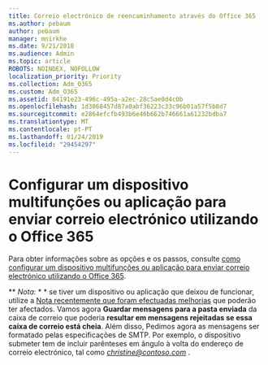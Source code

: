 ```yaml
---
title: Correio electrónico de reencaminhamento através do Office 365
ms.author: pebaum
author: pebaum
manager: mnirkhe
ms.date: 9/21/2018
ms.audience: Admin
ms.topic: article
ROBOTS: NOINDEX, NOFOLLOW
localization_priority: Priority
ms.collection: Adm_O365
ms.custom: Adm_O365
ms.assetid: 84191e23-496c-495a-a2ec-28c5ae0d4c0b
ms.openlocfilehash: 1d3868457d87a0abf36223c33c96b01a57f5b8d7
ms.sourcegitcommit: e2864efcfb493b6e46b662b746661a61232bdba7
ms.translationtype: MT
ms.contentlocale: pt-PT
ms.lasthandoff: 01/24/2019
ms.locfileid: "29454297"
---
```

# <a name="set-up-a-multifunction-device-or-application-to-send-email-using-office-365"></a>Configurar um dispositivo multifunções ou aplicação para enviar correio electrónico utilizando o Office 365

Para obter informações sobre as opções e os passos, consulte [como configurar um dispositivo multifunções ou aplicação para enviar correio electrónico utilizando o Office 365](https://support.office.com/article/69f58e99-c550-4274-ad18-c805d654b4c4).
  
 ** *Nota:* * * se tiver um dispositivo ou aplicação que deixou de funcionar, utilize a [Nota recentemente que foram efectuadas melhorias](https://support.microsoft.com/help/4458479/) que poderão ter afectados. Vamos agora **Guardar mensagens para a pasta enviada** da caixa de correio que poderia **resultar em mensagens rejeitadas se essa caixa de correio está cheia**. Além disso, Pedimos agora as mensagens ser formatado pelas especificações de SMTP. Por exemplo, o dispositivo submeter tem de incluir parênteses em ângulo à volta do endereço de correio electrónico, tal como *christine@contoso.com* . 
  


